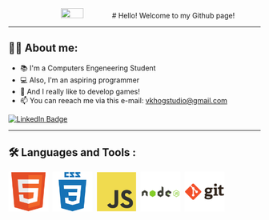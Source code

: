 <div id="header" align="center">
  <img src="https://media.giphy.com/media/5eLDrEaRGHegx2FeF2/giphy.gif"/ width="30%" height="30%"/>
  # Hello! Welcome to my Github page!
</div>

---

## :man_technologist: About me:
* :books: I'm a Computers Engeneering Student
* :computer: Also, I'm an aspiring programmer
* :space_invader: And I really like to develop games!
* :mailbox: You can reeach me via this e-mail: vkhogstudio@gmail.com

<div id="badges">
  <a href="https://www.linkedin.com/in/lucas-gentil-menegatti/">
    <img src="https://img.shields.io/badge/LinkedIn-blue?style=for-the-badge&logo=linkedin&logoColor=white" alt="LinkedIn Badge"/>
  </a>
</div>

---

## :hammer_and_wrench: Languages and Tools :
<div>
  <img src="https://github.com/devicons/devicon/blob/master/icons/html5/html5-original.svg" title="HTML5" alt="HTML" width="80" height="80"/>&nbsp;
  <img src="https://github.com/devicons/devicon/blob/master/icons/css3/css3-plain-wordmark.svg"  title="CSS3" alt="CSS" width="80" height="80"/>&nbsp;
  <img src="https://github.com/devicons/devicon/blob/master/icons/javascript/javascript-original.svg" title="JavaScript" alt="JavaScript" width="80" height="80"/>&nbsp;
  <img src="https://github.com/devicons/devicon/blob/master/icons/nodejs/nodejs-original-wordmark.svg" title="NodeJS" alt="NodeJS" width="80" height="80"/>&nbsp;
  <img src="https://github.com/devicons/devicon/blob/master/icons/git/git-original-wordmark.svg" title="Git" **alt="Git" width="80" height="80"/>
</div>
<div id="badges">
<br><br>
<img src="https://komarev.com/ghpvc/?username=LucasMenegatti&style=flat-square&color=blue" alt=""/>
